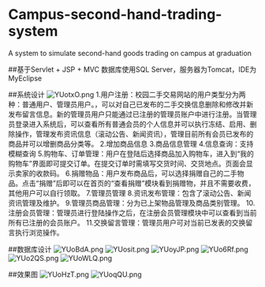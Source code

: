 # Campus-second-hand-trading-system
A system to simulate second-hand goods trading on campus at graduation

##基于Servlet + JSP + MVC
数据库使用SQL Server，服务器为Tomcat，IDE为MyEclipse

##系统设计
![YUotxO.png](https://s1.ax1x.com/2020/05/13/YUotxO.png)
1.用户注册：校园二手交易网站的用户类型分为两种：普通用户、管理员用户。，可以对自己已发布的二手交换信息删除和修改并新发布留言信息。新的管理员用户只能通过已注册的管理员账户中进行注册。当管理员登录进入系统后，可以查看所有普通会员的个人信息并可以执行冻结、启用、删除操作，管理发布资讯信息（滚动公告、新闻资讯），管理目前所有会员已发布的商品并可以增删商品分类等。
2.增加商品信息
3.商品信息管理
4.信息查询：支持模糊查询
5.购物车、订单管理：用户在登陆后选择商品加入购物车，进入到“我的购物车”界面即可提交订单。在提交订单时需填写交货时间、交货地点。页面会显示卖家的收款码。
6.捐赠物品：用户发布商品后，可以选择捐赠自己的二手物品。点击“捐赠”后即可以在首页的“查看捐赠”模块看到捐赠物，并且不需要收费，其他用户可以自行领取。
7.管理员管理
8.资讯发布管理：包含了滚动公告、新闻资讯管理及维护。
9.管理员商品管理：分为已上架物品管理及商品类别管理。
10.注册会员管理：管理员进行登陆操作之后，在注册会员管理模块中可以查看到当前所有已注册的会员账户。
11.交换留言管理：管理员用户可对当前已发表的交换留言执行浏览操作。

##数据库设计
![YUoBdA.png](https://s1.ax1x.com/2020/05/13/YUoBdA.png)
![YUosit.png](https://s1.ax1x.com/2020/05/13/YUosit.png)
![YUoyJP.png](https://s1.ax1x.com/2020/05/13/YUoyJP.png)
![YUo6Rf.png](https://s1.ax1x.com/2020/05/13/YUo6Rf.png)
![YUo2QS.png](https://s1.ax1x.com/2020/05/13/YUo2QS.png)
![YUoWLQ.png](https://s1.ax1x.com/2020/05/13/YUoWLQ.png)

##效果图
![YUoHzT.png](https://s1.ax1x.com/2020/05/13/YUoHzT.png)
![YUoqQU.png](https://s1.ax1x.com/2020/05/13/YUoqQU.png)